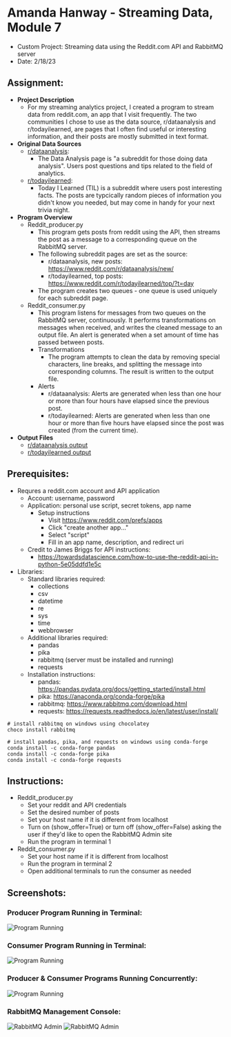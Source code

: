 # Amanda Hanway - Streaming Data, Module 7
- Custom Project: Streaming data using the Reddit.com API and RabbitMQ server
- Date: 2/18/23

## Assignment:
- **Project Description**  
    - For my streaming analytics project, I created a program to stream data from reddit.com, an app that I visit frequently. The two communities I chose to use as the data source, r/dataanalysis and r/todayilearned, are pages that I often find useful or interesting information, and their posts are mostly submitted in text format.
- **Original Data Sources**  
    - [r/dataanalysis](https://www.reddit.com/r/dataanalysis/): 
        - The Data Analysis page is "a subreddit for those doing data analysis". Users post questions and tips related to the field of analytics.    
    - [r/todayilearned](https://www.reddit.com/r/todayilearned/):
        - Today I Learned (TIL) is a subreddit where users post interesting facts. The posts are typcically random pieces of information you didn't know you needed, but may come in handy for your next trivia night. 
- **Program Overview**    
    - Reddit_producer.py
        - This program gets posts from reddit using the API, then streams the post as a message to a corresponding queue on the RabbitMQ server.  
        - The following subreddit pages are set as the source:
            - r/dataanalysis, new posts: https://www.reddit.com/r/dataanalysis/new/
            - r/todayilearned, top posts: https://www.reddit.com/r/todayilearned/top/?t=day
        - The program creates two queues - one queue is used uniquely for each subreddit page.
    - Reddit_consumer.py
        - This program listens for messages from two queues on the RabbitMQ server, continuously. It performs transformations on messages when received, and writes the cleaned message to an output file. An alert is generated when a set amount of time has passed between posts.   
        - Transformations
            - The program attempts to clean the data by removing special characters, line breaks, and splitting the message into corresponding columns. The result is written to the output file.
        - Alerts
            - r/dataanalysis: Alerts are generated when less than one hour or more than four hours have elapsed since the previous post.           
            - r/todayilearned: Alerts are generated when less than one hour or more than five hours have elapsed since the post was created (from the current time).       
- **Output Files**  
    - [r/dataanalysis output](/output_dataanalysis.txt)
    - [r/todayilearned output](/output_todayilearned.txt)

## Prerequisites:
- Requres a reddit.com account and API application
    - Account: username, password
    - Application: personal use script, secret tokens, app name
        -  Setup instructions
            - Visit https://www.reddit.com/prefs/apps 
            - Click "create another app..."
            - Select "script"
            - Fill in an app name, description, and redirect uri
    - Credit to James Briggs for API instructions:  
        - https://towardsdatascience.com/how-to-use-the-reddit-api-in-python-5e05ddfd1e5c
- Libraries:
    - Standard libraries required:  
        - collections 
        - csv
        - datetime 
        - re
        - sys
        - time
        - webbrowser
    - Additional libraries required: 
        - pandas  
        - pika   
        - rabbitmq (server must be installed and running)  
        - requests 
    - Installation instructions:  
        - pandas: https://pandas.pydata.org/docs/getting_started/install.html
        - pika: https://anaconda.org/conda-forge/pika  
        - rabbitmq: https://www.rabbitmq.com/download.html 
        - requests: https://requests.readthedocs.io/en/latest/user/install/       
```
# install rabbitmq on windows using chocolatey
choco install rabbitmq

# install pandas, pika, and requests on windows using conda-forge
conda install -c conda-forge pandas
conda install -c conda-forge pika
conda install -c conda-forge requests
```

## Instructions:
- Reddit_producer.py
    - Set your reddit and API credentials
    - Set the desired number of posts  
    - Set your host name if it is different from localhost
    - Turn on (show_offer=True) or turn off (show_offer=False) asking the user if they'd like to open the RabbitMQ Admin site 
    - Run the program in terminal 1
- Reddit_consumer.py
    - Set your host name if it is different from localhost   
    - Run the program in terminal 2
    - Open additional terminals to run the consumer as needed

## Screenshots:

### Producer Program Running in Terminal:
![Program Running](supporting_files/Producer_running.png)

### Consumer Program Running in Terminal:
![Program Running](supporting_files/Consumer_running.png)

### Producer & Consumer Programs Running Concurrently:
![Program Running](supporting_files/Consumer+producer_running.png)

### RabbitMQ Management Console:
![RabbitMQ Admin](supporting_files/RabbitMQ-1.png)
![RabbitMQ Admin](supporting_files/RabbitMQ-2.png)




